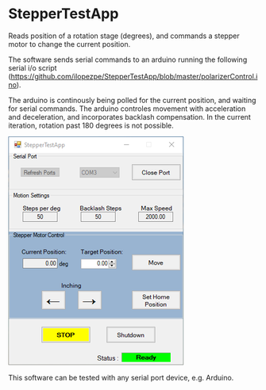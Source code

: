 # StepperTestApp
Reads position of a rotation stage (degrees), and commands a stepper motor to change the current position.

The software sends serial commands to an arduino running the following serial i/o script (https://github.com/ilopezpe/StepperTestApp/blob/master/polarizerControl.ino). 

The arduino is continously being polled for the current position, and waiting for serial commands. The arduino controles movement with acceleration and deceleration, and incorporates backlash compensation.
In the current iteration, rotation past 180 degrees is not possible.

![App Image](https://github.com/ilopezpe/StepperTestApp/blob/master/StepperTestApp.png)



This software can be tested with any serial port device, e.g. Arduino. 
